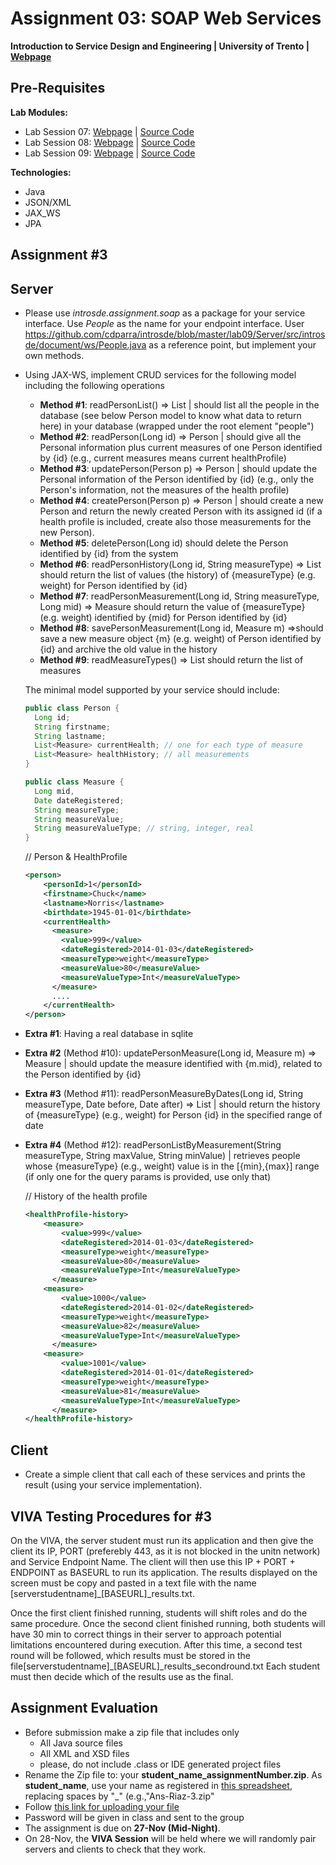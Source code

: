 # Assignment 03: SOAP Web Services

**Introduction to Service Design and Engineering | University of Trento | [Webpage](https://sites.google.com/site/introsdeunitn/assignments/02 "Permalink to Assignment 02: RESTful Services")**

## Pre-Requisites

**Lab Modules:** 
* Lab Session 07: [Webpage][1] | [Source Code][2] 
* Lab Session 08: [Webpage][3] | [Source Code][4] 
* Lab Session 09: [Webpage][5] | [Source Code][6] 

**Technologies:**
* Java
* JSON/XML
* JAX_WS
* JPA

## Assignment #3
## Server
* Please use *introsde.assignment.soap* as a package for your service interface. Use *People* as the name for your endpoint interface. User https://github.com/cdparra/introsde/blob/master/lab09/Server/src/introsde/document/ws/People.java as a reference point, but implement your own methods.
* Using JAX-WS, implement CRUD services for the following model including the following operations
   * **Method #1**: readPersonList() => List<Person> | should list all the people in the database (see below Person model to know what data to return here) in your database (wrapped under the root element "people")
   * **Method #2**: readPerson(Long id) => Person | should give all the Personal information plus current measures of one Person identified by {id} (e.g., current measures means current healthProfile)
   * **Method #3**: updatePerson(Person p) => Person | should update the Personal information of the Person identified by {id} (e.g., only the Person's information, not the measures of the health profile)
   * **Method #4**: createPerson(Person p) => Person | should create a new Person and return the newly created Person with its assigned id (if a health profile is included, create also those measurements for the new Person).
   * **Method #5**: deletePerson(Long id) should delete the Person identified by {id} from the system
   * **Method #6**: readPersonHistory(Long id, String measureType) => List<Measure> should return the list of values (the history) of {measureType} (e.g. weight) for Person identified by {id}
   * **Method #7**: readPersonMeasurement(Long id, String measureType, Long mid) => Measure should return the value of {measureType} (e.g. weight) identified by {mid} for Person identified by {id}
   * **Method #8**: savePersonMeasurement(Long id, Measure m) =>should save a new measure object {m} (e.g. weight) of Person identified by {id} and archive the old value in the history
   * **Method #9**: readMeasureTypes() => List<String> should return the list of measures 

   The minimal model supported by your service should include: 
   ```java
   public class Person {
     Long id;
     String firstname;
     String lastname;
     List<Measure> currentHealth; // one for each type of measure
     List<Measure> healthHistory; // all measurements
   }
   
   public class Measure {
     Long mid,
     Date dateRegistered;
     String measureType;
     String measureValue;
     String measureValueType; // string, integer, real
   }
   ```
   // Person & HealthProfile
  ```xml
  <person>
      <personId>1</personId>
      <firstname>Chuck</name>
      <lastname>Norris</lastname>
      <birthdate>1945-01-01</birthdate>
      <currentHealth>
        <measure>
          <value>999</value>
          <dateRegistered>2014-01-03</dateRegistered> 
          <measureType>weight</measureType>
          <measureValue>80</measureValue>
          <measureValueType>Int</measureValueType>
        </measure>
        ....
      </currentHealth>
  </person>
  ```

* **Extra #1**: Having a real database in sqlite
* **Extra #2** (Method #10): updatePersonMeasure(Long id, Measure m) => Measure | should update the measure identified with {m.mid}, related to the Person identified by {id}
* **Extra #3** (Method #11): readPersonMeasureByDates(Long id, String measureType, Date before, Date after) => List<Measure> | should return the history of {measureType} (e.g., weight) for Person {id} in the specified range of date
* **Extra #4** (Method #12): readPersonListByMeasurement(String measureType, String maxValue, String minValue) | retrieves people whose {measureType} (e.g., weight) value is in the [{min},{max}] range (if only one for the query params is provided, use only that)
  
  
  // History of the health profile
  
  ```xml
  <healthProfile-history> 
      <measure>
          <value>999</value>
          <dateRegistered>2014-01-03</dateRegistered> 
          <measureType>weight</measureType>
          <measureValue>80</measureValue>
          <measureValueType>Int</measureValueType>
        </measure>
      <measure>
          <value>1000</value>
          <dateRegistered>2014-01-02</dateRegistered> 
          <measureType>weight</measureType>
          <measureValue>82</measureValue>
          <measureValueType>Int</measureValueType>
        </measure>
      <measure>
          <value>1001</value>
          <dateRegistered>2014-01-01</dateRegistered> 
          <measureType>weight</measureType>
          <measureValue>81</measureValue>
          <measureValueType>Int</measureValueType>
        </measure>
  </healthProfile-history> 
  ```

## Client

* Create a simple client that call each of these services and prints the result (using your service implementation).

## VIVA Testing Procedures for #3 

On the VIVA, the server student must run its application and then give the client its IP, PORT (preferebly 443, as it is not blocked in the unitn network) and Service Endpoint Name. The client will then use this IP + PORT + ENDPOINT as BASEURL to run its application. The results displayed on the screen must be copy and pasted in a text file with the name [serverstudentname]_[BASEURL]_results.txt.

Once the first client finished running, students will shift roles and do the same procedure.
Once the second client finished running, both students will have 30 min to correct things in their server to approach potential limitations encountered during execution.
After this time, a second test round will be followed, which results must be stored in the file[serverstudentname]_[BASEURL]_results_secondround.txt
Each student must then decide which of the results use as the final.

## Assignment Evaluation

* Before submission make a zip file that includes only
    * All Java source files 
    * All XML and XSD files
    * please, do not include .class or IDE generated project files
* Rename the Zip file to: your **student_name_assignmentNumber.zip**. As **student_name**, use your name as registered in [this spreadsheet][10], replacing spaces by "_" (e.g.,"Ans-Riaz-3.zip"
* Follow [this link for uploading your file][9]
* Password will be given in class and sent to the group
* The assignment is due on **27-Nov (Mid-Night)**. 
* On 28-Nov, the **VIVA Session** will be held where we will randomly pair servers and clients to check that they work.

[1]: https://sites.google.com/site/introsdeunitn/lab-sessions/lab-session-7
[2]: https://github.com/cdparra/introsde/tree/master/lab07
[3]: https://sites.google.com/site/introsdeunitn/lab-sessions/lab-session-8
[4]: https://github.com/cdparra/introsde/tree/master/lab08
[5]: https://sites.google.com/site/introsdeunitn/lab-sessions/lab-session-9
[6]: https://github.com/cdparra/introsde/tree/master/lab09
[9]: http://www.dropitto.me/introsde
[10]: https://docs.google.com/spreadsheets/d/1lQQS7BCcYJbVZqHpX3ELrxe6pHHXrG0Owjw20pTN0f0/edit?usp=sharing

